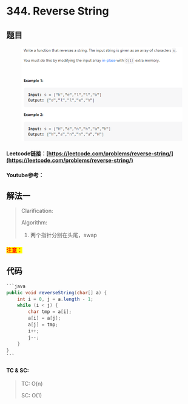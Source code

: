 # 344. Reverse String

## 题目

<figure><img src="../../.gitbook/assets/image (3).png" alt=""><figcaption></figcaption></figure>

#### Leetcode链接：[https://leetcode.com/problems/reverse-string/](https://leetcode.com/problems/reverse-string/)

#### Youtube参考：

## 解法一

> Clarification:&#x20;
>
> Algorithm:&#x20;
>
> 1. 两个指针分别在头尾，swap

#### <mark style="color:red;">注意：</mark>

## 代码

````java
```java
public void reverseString(char[] a) {
    int i = 0, j = a.length - 1;
    while (i < j) {
        char tmp = a[i];
        a[i] = a[j];
        a[j] = tmp;
        i++;
        j--;
    }
}
```
````

#### TC & SC:&#x20;

> TC: O(n)
>
> SC: O(1)
